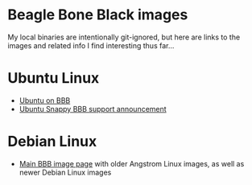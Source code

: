 Beagle Bone Black images
===

My local binaries are intentionally git-ignored, but here are links to the images and related info I find interesting thus far...

# Ubuntu Linux
* [Ubuntu on BBB](https://developer.ubuntu.com/en/snappy/start/#try-beaglebone)
* [Ubuntu Snappy BBB support announcement](https://insights.ubuntu.com/2015/01/20/ubuntu-core-on-internet-things/)

# Debian Linux
* [Main BBB image page](http://beagleboard.org/latest-images) with older Angstrom Linux images, as well as newer Debian Linux images
